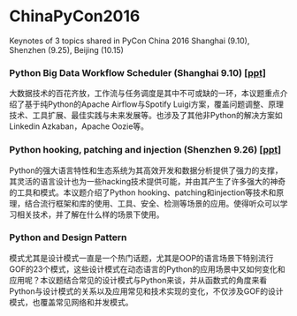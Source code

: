 # ChinaPyCon2016
Keynotes of 3 topics shared in PyCon China 2016 Shanghai (9.10), Shenzhen (9.25), Beijing (10.15)

### Python Big Data Workflow Scheduler (Shanghai 9.10) <a target="_blank" href="https://raw.githubusercontent.com/wjo1212/ChinaPyCon2016/master/PythonBigData_WorkflowScheduler/PythonBigData_WorkflowScheduler.pdf">[ppt]</a>
大数据技术的百花齐放，工作流与任务调度是其中不可或缺的一环，本议题重点介绍了基于纯Python的Apache Airflow与Spotify Luigi方案，覆盖问题调整、原理技术、工具扩展、最佳实践与未来发展等。也涉及了其他非Python的解决方案如Linkedin Azkaban，Apache Oozie等。

### Python hooking, patching and injection (Shenzhen 9.26) <a target="_blank" href="https://github.com/wjo1212/ChinaPyCon2016/blob/master/PythonHooking/PythonHooking.pdf" >[ppt]</a>
Python的强大语言特性和生态系统为其高效开发和数据分析提供了强力的支撑，其灵活的语言设计也为一些hacking技术提供可能，并由其产生了许多强大的神奇的工具和模式。本议题介绍了Python hooking、patching和injection等技术和原理，结合流行框架和库的使用、工具、安全、检测等场景的应用。使得听众可以学习相关技术，并了解在什么样的场景下使用。

### Python and Design Pattern
模式尤其是设计模式一直是一个热门话题，尤其是OOP的语言场景下特别流行GOF的23个模式，这些设计模式在动态语言的Python的应用场景中又如何变化和应用呢？本议题结合常见的设计模式与Python来谈，并从函数式的角度来看Python与设计模式的关系以及应用常见和技术实现的变化，不仅涉及GOF的设计模式，也覆盖常见网络和并发模式。
